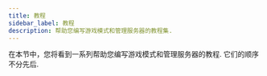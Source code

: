 ```yaml
---
title: 教程
sidebar_label: 教程
description: 帮助您编写游戏模式和管理服务器的教程集.
---
```


在本节中，您将看到一系列帮助您编写游戏模式和管理服务器的教程. 它们的顺序不分先后.
